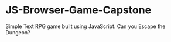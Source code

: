 # JS-Browser-Game-Capstone
Simple Text RPG game built using JavaScript. Can you Escape the Dungeon? 

